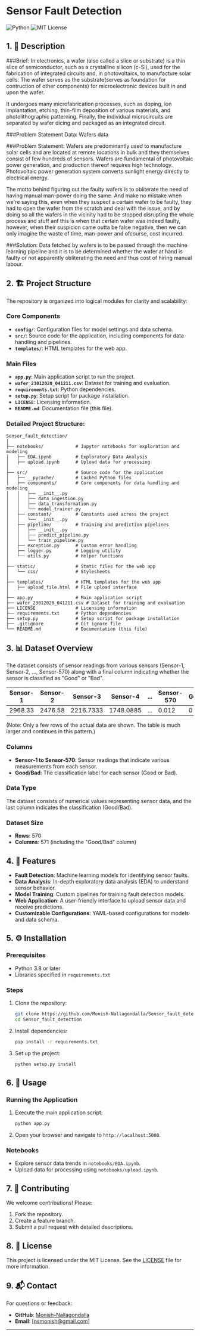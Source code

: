 # Sensor Fault Detection

![Python](https://img.shields.io/badge/Language-Python-blue) ![MIT License](https://img.shields.io/badge/License-MIT-green)

## 1. 📜 Description
###Brief: In electronics, a wafer (also called a slice or substrate) is a thin slice of semiconductor, such as a crystalline silicon (c-Si), used for the fabrication of integrated circuits and, in photovoltaics, to manufacture solar cells. The wafer serves as the substrate(serves as foundation for contruction of other components) for microelectronic devices built in and upon the wafer.

It undergoes many microfabrication processes, such as doping, ion implantation, etching, thin-film deposition of various materials, and photolithographic patterning. Finally, the individual microcircuits are separated by wafer dicing and packaged as an integrated circuit.

###Problem Statement
Data: Wafers data

###Problem Statement: Wafers are predominantly used to manufacture solar cells and are located at remote locations in bulk and they themselves consist of few hundreds of sensors. Wafers are fundamental of photovoltaic power generation, and production thereof requires high technology. Photovoltaic power generation system converts sunlight energy directly to electrical energy.

The motto behind figuring out the faulty wafers is to obliterate the need of having manual man-power doing the same. And make no mistake when we're saying this, even when they suspect a certain wafer to be faulty, they had to open the wafer from the scratch and deal with the issue, and by doing so all the wafers in the vicinity had to be stopped disrupting the whole process and stuff anf this is when that certain wafer was indeed faulty, however, when their suspicion came outta be false negative, then we can only imagine the waste of time, man-power and ofcourse, cost incurred.

###Solution: Data fetched by wafers is to be passed through the machine learning pipeline and it is to be determined whether the wafer at hand is faulty or not apparently obliterating the need and thus cost of hiring manual labour.

## 2. 🏗️ Project Structure
The repository is organized into logical modules for clarity and scalability:

### Core Components
- **`config/`**: Configuration files for model settings and data schema.
- **`src/`**: Source code for the application, including components for data handling and pipelines.
- **`templates/`**: HTML templates for the web app.

### Main Files
- **`app.py`**: Main application script to run the project.
- **`wafer_23012020_041211.csv`**: Dataset for training and evaluation.
- **`requirements.txt`**: Python dependencies.
- **`setup.py`**: Setup script for package installation.
- **`LICENSE`**: Licensing information.
- **`README.md`**: Documentation file (this file).

### Detailed Project Structure:

```plaintext
Sensor_fault_detection/
│
├── notebooks/            # Jupyter notebooks for exploration and modeling
│   ├── EDA.ipynb         # Exploratory Data Analysis
│   ├── upload.ipynb      # Upload data for processing
│
├── src/                  # Source code for the application
│   ├── __pycache/        # Cached Python files
│   ├── components/       # Core components for data handling and modeling
│   │   ├── __init__.py
│   │   ├── data_ingestion.py
│   │   ├── data_transformation.py
│   │   └── model_trainer.py
│   ├── constant/         # Constants used across the project
│   │   └── __init__.py
│   ├── pipeline/         # Training and prediction pipelines
│   │   ├── __init__.py
│   │   ├── predict_pipeline.py
│   │   └── train_pipeline.py
│   ├── exception.py      # Custom error handling
│   ├── logger.py         # Logging utility
│   └── utils.py          # Helper functions
│
├── static/               # Static files for the web app
│   └── css/              # Stylesheets
│
├── templates/            # HTML templates for the web app
│   ├── upload_file.html  # File upload interface
│
├── app.py                # Main application script
├── wafer_23012020_041211.csv # Dataset for training and evaluation
├── LICENSE               # Licensing information
├── requirements.txt      # Python dependencies
├── setup.py              # Setup script for package installation
├── .gitignore            # Git ignore file
└── README.md             # Documentation (this file)
```

## 3. 📊 Dataset Overview
The dataset consists of sensor readings from various sensors (Sensor-1, Sensor-2, ..., Sensor-570) along with a final column indicating whether the sensor is classified as "Good" or "Bad".

| Sensor-1  | Sensor-2  | Sensor-3  | Sensor-4  | ... | Sensor-570 | Good/Bad |
|-----------|-----------|-----------|-----------|-----|------------|----------|
| 2968.33   | 2476.58   | 2216.7333 | 1748.0885 | ... | 0.012      | 0        |

(Note: Only a few rows of the actual data are shown. The table is much larger and continues in this pattern.)

### Columns
- **Sensor-1 to Sensor-570**: Sensor readings that indicate various measurements from each sensor.
- **Good/Bad**: The classification label for each sensor (Good or Bad).

### Data Type
The dataset consists of numerical values representing sensor data, and the last column indicates the classification (Good/Bad).

### Dataset Size
- **Rows**: 570
- **Columns**: 571 (including the "Good/Bad" column)

## 4. 🚀 Features
- **Fault Detection**: Machine learning models for identifying sensor faults.
- **Data Analysis**: In-depth exploratory data analysis (EDA) to understand sensor behavior.
- **Model Training**: Custom pipelines for training fault detection models.
- **Web Application**: A user-friendly interface to upload sensor data and receive predictions.
- **Customizable Configurations**: YAML-based configurations for models and data schema.

## 5. ⚙️ Installation
### Prerequisites
- Python 3.8 or later
- Libraries specified in `requirements.txt`

### Steps
1. Clone the repository:
   ```bash
   git clone https://github.com/Monish-Nallagondalla/Sensor_fault_detection.git
   cd Sensor_fault_detection
   ```
2. Install dependencies:
   ```bash
   pip install -r requirements.txt
   ```

3. Set up the project:
   ```bash
   python setup.py install
   ```

## 6. 📂 Usage
### Running the Application
1. Execute the main application script:
   ```bash
   python app.py
   ```
2. Open your browser and navigate to `http://localhost:5000`.

### Notebooks
- Explore sensor data trends in `notebooks/EDA.ipynb`.
- Upload data for processing using `notebooks/upload.ipynb`.

## 7. 🤝 Contributing
We welcome contributions! Please:
1. Fork the repository.
2. Create a feature branch.
3. Submit a pull request with detailed descriptions.

## 8. 📝 License
This project is licensed under the MIT License. See the [LICENSE](./LICENSE) file for more information.

## 9. 📬 Contact
For questions or feedback:
- **GitHub**: [Monish-Nallagondalla](https://github.com/Monish-Nallagondalla)
- **Email**: [nsmonish@gmail.com]

---

